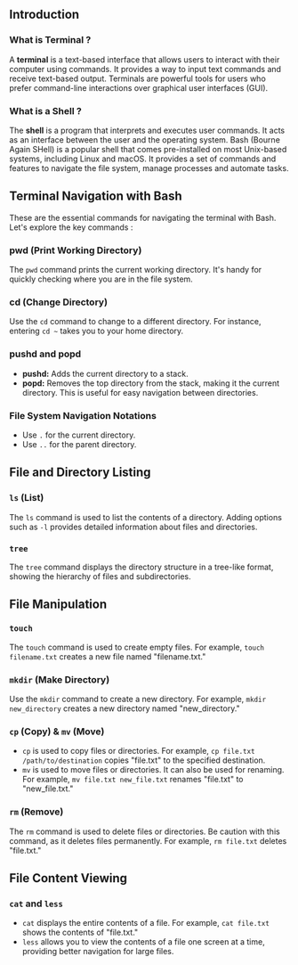 ## Introduction

### What is Terminal ?

A **terminal** is a text-based interface that allows users to interact with their computer using commands. It provides a way to input text commands and receive text-based output. Terminals are powerful tools for users who prefer command-line interactions over graphical user interfaces (GUI).

### What is a Shell ?

The **shell** is a program that interprets and executes user commands. It acts as an interface between the user and the operating system. Bash (Bourne Again SHell) is a popular shell that comes pre-installed on most Unix-based systems, including Linux and macOS. It provides a set of commands and features to navigate the file system, manage processes and automate tasks.

## Terminal Navigation with Bash

These are the essential commands for navigating the terminal with Bash. Let's explore the key commands :

### pwd (Print Working Directory)

The `pwd` command prints the current working directory. It's handy for quickly checking where you are in the file system.

### cd (Change Directory)

Use the `cd` command to change to a different directory. For instance, entering `cd ~` takes you to your home directory.

### pushd and popd

- **pushd:** Adds the current directory to a stack.
- **popd:** Removes the top directory from the stack, making it the current directory. This is useful for easy navigation between directories.

### File System Navigation Notations

- Use `.` for the current directory.
- Use `..` for the parent directory.

## File and Directory Listing

### `ls` (List)

The `ls` command is used to list the contents of a directory. Adding options such as `-l` provides detailed information about files and directories.

### `tree`

The `tree` command displays the directory structure in a tree-like format, showing the hierarchy of files and subdirectories.

## File Manipulation

### `touch`

The `touch` command is used to create empty files. For example, `touch filename.txt` creates a new file named "filename.txt."

### `mkdir` (Make Directory)

Use the `mkdir` command to create a new directory. For example, `mkdir new_directory` creates a new directory named "new_directory."

### `cp` (Copy) & `mv` (Move)

- `cp` is used to copy files or directories. For example, `cp file.txt /path/to/destination` copies "file.txt" to the specified destination.
- `mv` is used to move files or directories. It can also be used for renaming. For example, `mv file.txt new_file.txt` renames "file.txt" to "new_file.txt."

### `rm` (Remove)

The `rm` command is used to delete files or directories. Be caution with this command, as it deletes files permanently. For example, `rm file.txt` deletes "file.txt."

## File Content Viewing

### `cat` and `less`

- `cat` displays the entire contents of a file. For example, `cat file.txt` shows the contents of "file.txt."
- `less` allows you to view the contents of a file one screen at a time, providing better navigation for large files.